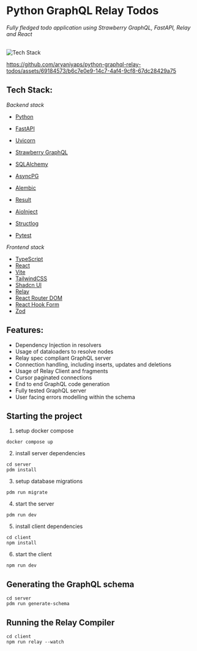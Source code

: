 <h1>Python GraphQL Relay Todos</h1>
<p><i>Fully fledged todo application using Strawberry GraphQL, FastAPI, Relay and React</i></p>
<br />
<img src="https://skillicons.dev/icons?i=py,graphql,fastapi,postgres,ts,react,vite,tailwind,nodejs,docker,git,githubactions&perline=6" alt="Tech Stack" />


https://github.com/aryaniyaps/python-graphql-relay-todos/assets/69184573/b6c7e0e9-14c7-4af4-9cf8-67dc28429a75

## Tech Stack:
<i>Backend stack</i>
- [Python](https://www.python.org/)


- [FastAPI](https://fastapi.tiangolo.com/)
- [Uvicorn](https://www.uvicorn.org/)
- [Strawberry GraphQL](https://strawberry.rocks/)
- [SQLAlchemy](https://www.sqlalchemy.org/)
- [AsyncPG](https://magicstack.github.io/asyncpg/current/)
- [Alembic](https://alembic.sqlalchemy.org/en/latest/)
- [Result](https://github.com/rustedpy/result)
- [AioInject](https://thirvondukr.github.io/aioinject/)
- [Structlog](https://www.structlog.org/en/stable/)
- [Pytest](https://docs.pytest.org/en/latest/)

<i>Frontend stack</i>
- [TypeScript](https://www.typescriptlang.org/)
- [React](https://react.dev/)
- [Vite](https://vitejs.dev/)
- [TailwindCSS](https://tailwindcss.com/)
- [Shadcn UI](https://ui.shadcn.com/)
- [Relay](https://relay.dev/)
- [React Router DOM](https://reactrouter.com/en/main)
- [React Hook Form](https://react-hook-form.com/)
- [Zod](https://zod.dev/)


## Features:
- Dependency Injection in resolvers
- Usage of dataloaders to resolve nodes
- Relay spec compliant GraphQL server
- Connection handling, including inserts, updates and deletions
- Usage of Relay Client and fragments
- Cursor paginated connections
- End to end GraphQL code generation
- Fully tested GraphQL server
- User facing errors modelling within the schema

## Starting the project

1. setup docker compose
```
docker compose up
```
2. install server dependencies
```
cd server
pdm install
```

3. setup database migrations
```
pdm run migrate
```

4. start the server
```
pdm run dev
```

5. install client dependencies
```
cd client
npm install
```
6. start the client
```
npm run dev
```


## Generating the GraphQL schema

```
cd server
pdm run generate-schema
```


## Running the Relay Compiler
```
cd client
npm run relay --watch
```
